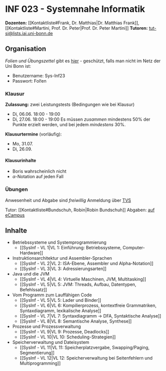 # INF 023 - Systemnahe Informatik
**Dozenten:** [[Kontaktliste#Frank, Dr. Matthias|Dr. Matthias Frank]], [[Kontaktliste#Martini, Prof. Dr. Peter|Prof. Dr. Peter Martini]]
**Tutoren:** tut-si@lists.iai.uni-bonn.de

## Organisation
*Folien und Übungszettel* gibt es [hier](https://net.cs.uni-bonn.de/de/wg/kommunikationssysteme/lehre/ss-2023/systemnahe-informatik/) - geschützt, falls man nicht im Netz der Uni Bonn ist:
- Benutzername: Sys-Inf23
- Passwort: Fol!en

### Klausur
**Zulassung:** zwei Leistungstests (Bedingungen wie bei Klausur)
- Di, 06.06. 18:00 - 19:00
- Di, 27.06. 18:00 - 19:00
Es müssen *zusammen* mindestens 50% der Punkte erzielt werden, und bei jedem *mindestens* 30%.

**Klausurtermine** (vorläufig):
- Mo, 31.07.
- Di, 26.09.

#### Klausurinhalte
- Boris wahrscheinlich nicht
- $\alpha$-Notation auf jeden Fall

### Übungen
Anwesenheit und Abgabe sind *freiwillig*
Anmeldung über [TVS](https://puma.cs.uni-bonn.de)

Tutor: [[Kontaktliste#Bundschuh, Robin|Robin Bundschuh]]
Abgaben: [auf eCampus](https://ecampus.uni-bonn.de/ilias.php?ref_id=2992635&target=2992635&cmd=showOverview&cmdClass=ilobjexercisegui&cmdNode=c1:o5&baseClass=ilexercisehandlergui)

## Inhalte
- Betriebssysteme und Systemprogrammierung
	- [[SysInf - VL 1|VL 1: Einführung: Betriebssysteme, Computer-Hardware]]
- Instruktionsarchitektur und Assembler-Sprachen
	- [[SysInf - VL 2|VL 2: ISA-Ebene, Assembler und Alpha-Notation]]
	- [[SysInf - VL 3|VL 3: Adressierungsarten]]
- Java und die JVM
	- [[SysInf - VL 4|VL 4: Virtuelle Maschinen, JVM, Multitasking]]
	- [[SysInf - VL 5|VL 5: JVM: Threads, Aufbau, Datentypen, Befehlssatz]]
- Vom Programm zum Lauffähigen Code
	- [[SysInf - VL 5|VL 5: Lader und Binder]]
	- [[SysInf - VL 6|VL 6: Kompilierprozess, kontextfreie Grammatriken, Syntaxdiagramm, lexikalische Analyse]]
	- [[SysInf - VL 7|VL 7: Syntaxdiagramm -> DFA, Syntaktische Analyse]]
	- [[SysInf - VL 8|VL 8: Semantische Analyse, Synthese]]
- Prozesse und Prozessverwaltung
	- [[SysInf - VL 9|VL 9: Prozesse, Deadlocks]]
	- [[SysInf - VL 10|VL 10: Scheduling-Strategien]]
- Speicherverwaltung und Dateisystem
	- [[SysInf - VL 11|VL 11: Speicherplatzvergabe, Swapping/Paging, Segmentierung]]
	- [[SysInf - VL 12|VL 12: Speicherverwaltung bei Seitenfehlern und Multiprogramming]]